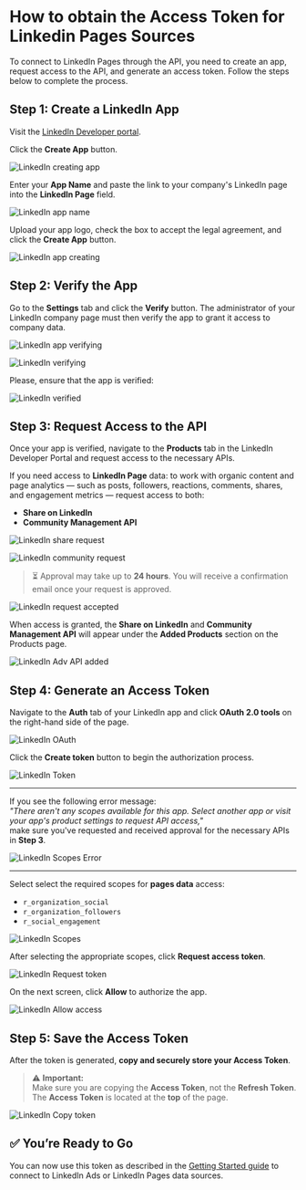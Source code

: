 # How to obtain the Access Token for Linkedin Pages Sources

To connect to LinkedIn Pages through the API, you need to create an app, request access to the API, and generate an access token. Follow the steps below to complete the process.

## Step 1: Create a LinkedIn App

Visit the [LinkedIn Developer portal](https://developer.linkedin.com/ ).

Click the **Create App** button.

![LinkedIn creating app](res/linkedin_createapp.png)

Enter your **App Name** and paste the link to your company's LinkedIn page into the **LinkedIn Page** field.  

 ![LinkedIn app name](res/linkedin_appname.png)

Upload your app logo, check the box to accept the legal agreement, and click the **Create App** button.  

 ![LinkedIn app creating](res/linkedin_create.png)

## Step 2: Verify the App

Go to the **Settings** tab and click the **Verify** button. The administrator of your LinkedIn company page must then verify the app to grant it access to company data.  

 ![LinkedIn app verifying](res/linkedin_verify.png)

 ![LinkedIn verifying](res/linkedin_verify_process.png)

 Please, ensure that the app is verified:

 ![LinkedIn verified](res/linkedin_verified.png)

## Step 3: Request Access to the API

Once your app is verified, navigate to the **Products** tab in the LinkedIn Developer Portal and request access to the necessary APIs.

If you need access to **LinkedIn Page** data: to work with organic content and page analytics — such as posts, followers, reactions, comments, shares, and engagement metrics — request access to both:

- **Share on LinkedIn**
- **Community Management API**

![LinkedIn share request](res/linkedin_share.png)  

![LinkedIn community request](res/linkedin_community.png)

> ⏳ Approval may take up to **24 hours**. You will receive a confirmation email once your request is approved.

![LinkedIn request accepted](res/linkedin_accepted.png)

When access is granted, the **Share on LinkedIn** and **Community Management API** will appear under the **Added Products** section on the Products page.

![LinkedIn Adv API added](res/linkedin_addedapi.png)

## Step 4: Generate an Access Token

Navigate to the **Auth** tab of your LinkedIn app and click **OAuth 2.0 tools** on the right-hand side of the page.

![LinkedIn OAuth](res/linkedin_oauth.png)

Click the **Create token** button to begin the authorization process.

![LinkedIn Token](res/linkedin_createtoken.png)

---

If you see the following error message:  
_"There aren't any scopes available for this app. Select another app or visit your app's product settings to request API access,"_  
make sure you've requested and received approval for the necessary APIs in **Step 3**.

![LinkedIn Scopes Error](res/linkedin_error.png)

---

Select select the required scopes for **pages data** access:

- `r_organization_social`  
- `r_organization_followers`  
- `r_social_engagement`  

![LinkedIn Scopes](res/linkedin_scope.png)

After selecting the appropriate scopes, click **Request access token**.

![LinkedIn Request token](res/linkedin_requesttoken.png)

On the next screen, click **Allow** to authorize the app.

![LinkedIn Allow access](res/linkedin_allow.png)

## Step 5: Save the Access Token

After the token is generated, **copy and securely store your Access Token**.

> ⚠️ **Important:**  
> Make sure you are copying the **Access Token**, not the **Refresh Token**.  
> The **Access Token** is located at the **top** of the page.

![LinkedIn Copy token](res/linkedin_copytoken.png)

## ✅ You’re Ready to Go

You can now use this token as described in the [Getting Started guide](GETTING_STARTED.md) to connect to LinkedIn Ads or LinkedIn Pages data sources.
